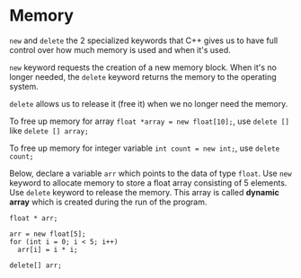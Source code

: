 # Memory

`new` and `delete` the 2 specialized keywords that C++ gives us to have full control over how much memory is used and 
when it's used.

`new` keyword requests the creation of a new memory block. When it's no longer needed, the `delete` keyword returns the 
memory to the operating system.

`delete` allows us to release it (free it) when we no longer need the memory.

To free up memory for array `float *array = new float[10];`, use `delete []` like `delete [] array;`

To free up memory for integer variable `int count = new int;`, use `delete count;`

Below, declare a variable `arr` which points to the data of type `float`. Use `new` keyword to allocate memory to store 
a float array consisting of 5 elements. Use `delete` keyword to release the memory. This array is called **dynamic array** 
which is created during the run of the program.

```
float * arr;

arr = new float[5];
for (int i = 0; i < 5; i++) 
  arr[i] = i * i;
 
delete[] arr;
```


